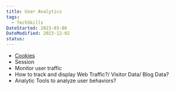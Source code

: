 ```yaml
---
title: User Analytics
tags:
  - TechSkills
DateStarted: 2023-03-06
DateModified: 2023-12-02
status:
---
```


- [Cookies](Cookies)
- Session
- Monitor user traffic
- How to track and display Web Traffic?/ Visitor Data/ Blog Data?
- Analytic Tools to analyze user behaviors?
